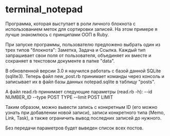 # terminal_notepad
Программа, которая выступает в роли личного блокнота с использованием меток для сортировки записей.
На этом примере я лучше знакомлюсь с принципами ООП в Ruby.

При запуске программы, пользователю предложено выбрать один из трех типов "блокнота":
Заметка, Задача и Ссылка. Каждый тип запрашивает свои поля от пользователя, объединяет
их вместе и сохраняет в текстовом документе в папке "data".

В обновленной версии 3.0 я научился работать с базой данной SQLite (sqlite3).
Теперь файл new_post.rb принимает команды через консоль и записывает их в файл
базы данных notepad.sqlite в таблицу "posts".

А файл read.rb принимает следующие параметры (read.rb -h):
--id NUMBER_ID
--type POST TYPE
--limit POST LIMIT

Таким образом, можно вывести запись с конкретным ID (его можно узнать при добавлении новой записи),
записи конкретного типа (Memo, Link, Task), а также ограничить вывод последних записей до нужного.

Без передачи параметров будет выведен список всех постов.
